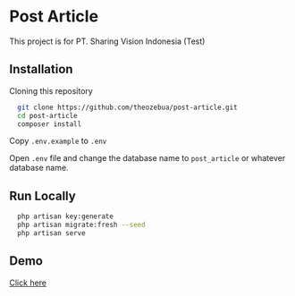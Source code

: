 # Post Article

This project is for PT. Sharing Vision Indonesia (Test)

## Installation

Cloning this repository

```bash
  git clone https://github.com/theozebua/post-article.git
  cd post-article
  composer install
```

Copy `.env.example` to `.env`

Open `.env` file and change the database name to `post_article` or whatever database name.

## Run Locally

```bash
  php artisan key:generate
  php artisan migrate:fresh --seed
  php artisan serve
```

## Demo

[Click here](http://posts-articles.theozebua.com)

